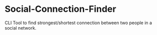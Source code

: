 # Social-Connection-Finder
CLI Tool to find strongest/shortest connection between two people in a social network.
